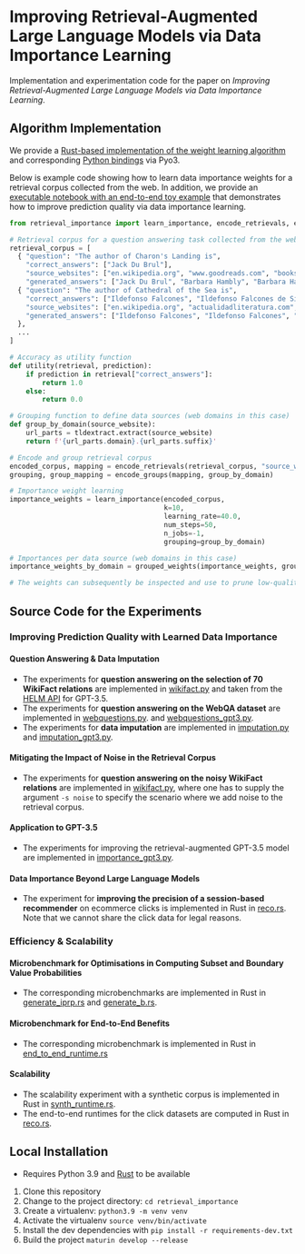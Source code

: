 # Improving Retrieval-Augmented Large Language Models via Data Importance Learning

Implementation and experimentation code for the paper on _Improving Retrieval-Augmented Large Language Models via Data Importance Learning_.

## Algorithm Implementation

We provide a [Rust-based implementation of the weight learning algorithm](https://github.com/amsterdata/retrieval_importance/blob/main/src/mle/mod.rs) and corresponding [Python bindings](https://github.com/amsterdata/retrieval_importance/blob/main/src/lib.rs) via Pyo3.

Below is example code showing how to learn data importance weights for a retrieval corpus collected from the web. In addition, we provide an [executable notebook with an end-to-end toy example](https://github.com/amsterdata/retrieval_importance/blob/main/example-question-answering.ipynb) that demonstrates how to improve prediction quality via data importance learning.

```python
from retrieval_importance import learn_importance, encode_retrievals, encode_groups, grouped_weights

# Retrieval corpus for a question answering task collected from the web
retrieval_corpus = [
  { "question": "The author of Charon's Landing is",
    "correct_answers": ["Jack Du Brul"],
    "source_websites": ["en.wikipedia.org", "www.goodreads.com", "books.google.com", ...],
    "generated_answers": ["Jack Du Brul", "Barbara Hambly", "Barbara Hambly", ...] },
  { "question": "The author of Cathedral of the Sea is",
    "correct_answers": ["Ildefonso Falcones", "Ildefonso Falcones de Sierra"],
    "source_websites": ["en.wikipedia.org", "actualidadliteratura.com", "www.goodreads.com", ...],
    "generated_answers": ["Ildefonso Falcones", "Ildefonso Falcones", "J. K. Rowling", ...]
  },
  ...
]

# Accuracy as utility function
def utility(retrieval, prediction):
    if prediction in retrieval["correct_answers"]:
        return 1.0
    else:
        return 0.0

# Grouping function to define data sources (web domains in this case)
def group_by_domain(source_website):    
    url_parts = tldextract.extract(source_website)
    return f'{url_parts.domain}.{url_parts.suffix}'

# Encode and group retrieval corpus
encoded_corpus, mapping = encode_retrievals(retrieval_corpus, "source_websites", "generated_answers", utility)
grouping, group_mapping = encode_groups(mapping, group_by_domain)

# Importance weight learning
importance_weights = learn_importance(encoded_corpus,
                                      k=10,
                                      learning_rate=40.0,
                                      num_steps=50,
                                      n_jobs=-1,
                                      grouping=group_by_domain)

# Importances per data source (web domains in this case)
importance_weights_by_domain = grouped_weights(importance_weights, group_by_domain, group_mapping)

# The weights can subsequently be inspected and use to prune low-quality data sources from the retrieval corpus
```


## Source Code for the Experiments

### Improving Prediction Quality with Learned Data Importance

#### Question Answering & Data Imputation
 * The experiments for **question answering on the selection of 70 WikiFact relations** are implemented in [wikifact.py](wikifact.py) and taken from the [HELM API](https://crfm-helm.readthedocs.io/en/latest/scenarios/#helm.benchmark.scenarios.wikifact_scenario) for GPT-3.5. 
 * The experiments for **question answering on the WebQA dataset** are implemented in [webquestions.py](webquestions.py). and [webquestions_gpt3.py](webquestions_gpt3.py).
 * The experiments for **data imputation** are implemented in [imputation.py](imputation.py) and [imputation_gpt3.py](imputation_gpt3.py).

#### Mitigating the Impact of Noise in the Retrieval Corpus

 * The experiments for **question answering on the noisy WikiFact relations** are implemented in [wikifact.py](wikifact.py), where one has to supply the argument  ``-s noise`` to specify the scenario where we add noise to the retrieval corpus.

#### Application to GPT-3.5

 * The experiments for improving the retrieval-augmented GPT-3.5 model are implemented in [importance_gpt3.py](wimportance_gpt3.py).

#### Data Importance Beyond Large Language Models

 * The experiment for **improving the precision of a session-based recommender** on ecommerce clicks is implemented in Rust in [reco.rs](src/bin/reco.rs). Note that we cannot share the click data for legal reasons.

### Efficiency & Scalability 

#### Microbenchmark for Optimisations in Computing Subset and Boundary Value Probabilities

 * The corresponding microbenchmarks are implemented in Rust in [generate_iprp.rs](benches/generate_iprp.rs) and [generate_b.rs](benches/generate_b.rs).

#### Microbenchmark for End-to-End Benefits
 * The corresponding microbenchmark is implemented in Rust in [end_to_end_runtime.rs](src/bin/end_to_end_runtime.rs) 

#### Scalability

 * The scalability experiment with a synthetic corpus is implemented in Rust in [synth_runtime.rs](src/bin/synth_runtime.rs).
 * The end-to-end runtimes for the click datasets are computed in Rust in [reco.rs](src/bin/reco.rs).

## Local Installation

 * Requires Python 3.9 and [Rust](https://www.rust-lang.org/tools/install) to be available
 
 1. Clone this repository
 1. Change to the project directory: `cd retrieval_importance`
 1. Create a virtualenv: `python3.9 -m venv venv`
 1. Activate the virtualenv `source venv/bin/activate`
 1. Install the dev dependencies with `pip install -r requirements-dev.txt`
 1. Build the project `maturin develop --release`
